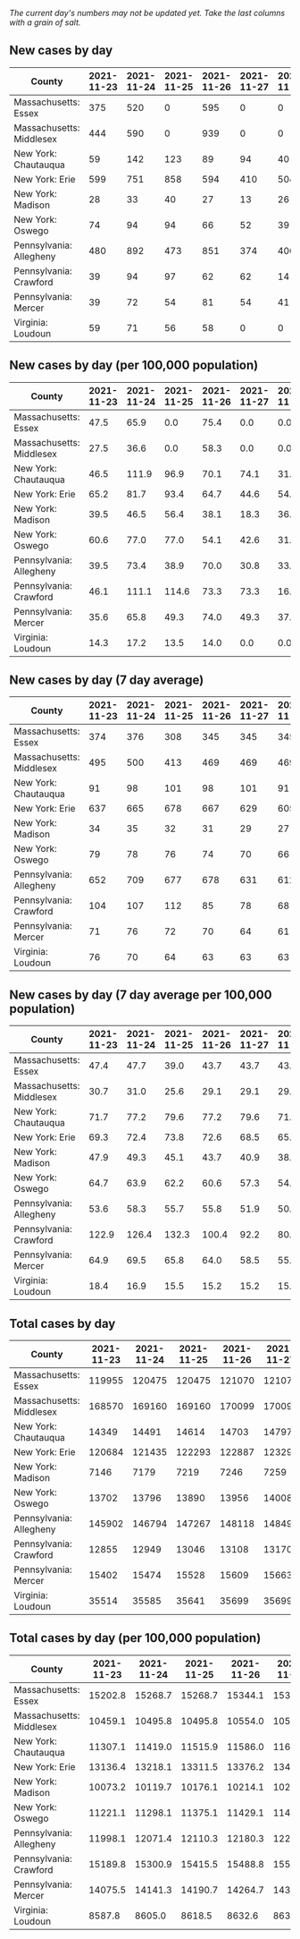 _The current day's numbers may not be updated yet. Take the last columns with a grain of salt._
## New cases by day

| County | 2021-11-23 | 2021-11-24 | 2021-11-25 | 2021-11-26 | 2021-11-27 | 2021-11-28 | 2021-11-29 |
| --- | --- | --- | --- | --- | --- | --- | --- |
| Massachusetts: Essex | 375 | 520 | 0 | 595 | 0 | 0 | 798 |
| Massachusetts: Middlesex | 444 | 590 | 0 | 939 | 0 | 0 | 1027 |
| New York: Chautauqua | 59 | 142 | 123 | 89 | 94 | 40 | 61 |
| New York: Erie | 599 | 751 | 858 | 594 | 410 | 504 | 340 |
| New York: Madison | 28 | 33 | 40 | 27 | 13 | 26 | 36 |
| New York: Oswego | 74 | 94 | 94 | 66 | 52 | 39 | 36 |
| Pennsylvania: Allegheny | 480 | 892 | 473 | 851 | 374 | 406 | 747 |
| Pennsylvania: Crawford | 39 | 94 | 97 | 62 | 62 | 14 | 80 |
| Pennsylvania: Mercer | 39 | 72 | 54 | 81 | 54 | 41 | 55 |
| Virginia: Loudoun | 59 | 71 | 56 | 58 | 0 | 0 | 148 |

## New cases by day (per 100,000 population)

| County | 2021-11-23 | 2021-11-24 | 2021-11-25 | 2021-11-26 | 2021-11-27 | 2021-11-28 | 2021-11-29 |
| --- | --- | --- | --- | --- | --- | --- | --- |
| Massachusetts: Essex | 47.5 | 65.9 | 0.0 | 75.4 | 0.0 | 0.0 | 101.1 |
| Massachusetts: Middlesex | 27.5 | 36.6 | 0.0 | 58.3 | 0.0 | 0.0 | 63.7 |
| New York: Chautauqua | 46.5 | 111.9 | 96.9 | 70.1 | 74.1 | 31.5 | 48.1 |
| New York: Erie | 65.2 | 81.7 | 93.4 | 64.7 | 44.6 | 54.9 | 37.0 |
| New York: Madison | 39.5 | 46.5 | 56.4 | 38.1 | 18.3 | 36.7 | 50.7 |
| New York: Oswego | 60.6 | 77.0 | 77.0 | 54.1 | 42.6 | 31.9 | 29.5 |
| Pennsylvania: Allegheny | 39.5 | 73.4 | 38.9 | 70.0 | 30.8 | 33.4 | 61.4 |
| Pennsylvania: Crawford | 46.1 | 111.1 | 114.6 | 73.3 | 73.3 | 16.5 | 94.5 |
| Pennsylvania: Mercer | 35.6 | 65.8 | 49.3 | 74.0 | 49.3 | 37.5 | 50.3 |
| Virginia: Loudoun | 14.3 | 17.2 | 13.5 | 14.0 | 0.0 | 0.0 | 35.8 |

## New cases by day (7 day average)

| County | 2021-11-23 | 2021-11-24 | 2021-11-25 | 2021-11-26 | 2021-11-27 | 2021-11-28 | 2021-11-29 |
| --- | --- | --- | --- | --- | --- | --- | --- |
| Massachusetts: Essex | 374 | 376 | 308 | 345 | 345 | 345 | 327 |
| Massachusetts: Middlesex | 495 | 500 | 413 | 469 | 469 | 469 | 429 |
| New York: Chautauqua | 91 | 98 | 101 | 98 | 101 | 91 | 87 |
| New York: Erie | 637 | 665 | 678 | 667 | 629 | 605 | 579 |
| New York: Madison | 34 | 35 | 32 | 31 | 29 | 27 | 29 |
| New York: Oswego | 79 | 78 | 76 | 74 | 70 | 66 | 65 |
| Pennsylvania: Allegheny | 652 | 709 | 677 | 678 | 631 | 612 | 603 |
| Pennsylvania: Crawford | 104 | 107 | 112 | 85 | 78 | 68 | 64 |
| Pennsylvania: Mercer | 71 | 76 | 72 | 70 | 64 | 61 | 57 |
| Virginia: Loudoun | 76 | 70 | 64 | 63 | 63 | 63 | 56 |

## New cases by day (7 day average per 100,000 population)

| County | 2021-11-23 | 2021-11-24 | 2021-11-25 | 2021-11-26 | 2021-11-27 | 2021-11-28 | 2021-11-29 |
| --- | --- | --- | --- | --- | --- | --- | --- |
| Massachusetts: Essex | 47.4 | 47.7 | 39.0 | 43.7 | 43.7 | 43.7 | 41.4 |
| Massachusetts: Middlesex | 30.7 | 31.0 | 25.6 | 29.1 | 29.1 | 29.1 | 26.6 |
| New York: Chautauqua | 71.7 | 77.2 | 79.6 | 77.2 | 79.6 | 71.7 | 68.6 |
| New York: Erie | 69.3 | 72.4 | 73.8 | 72.6 | 68.5 | 65.9 | 63.0 |
| New York: Madison | 47.9 | 49.3 | 45.1 | 43.7 | 40.9 | 38.1 | 40.9 |
| New York: Oswego | 64.7 | 63.9 | 62.2 | 60.6 | 57.3 | 54.1 | 53.2 |
| Pennsylvania: Allegheny | 53.6 | 58.3 | 55.7 | 55.8 | 51.9 | 50.3 | 49.6 |
| Pennsylvania: Crawford | 122.9 | 126.4 | 132.3 | 100.4 | 92.2 | 80.4 | 75.6 |
| Pennsylvania: Mercer | 64.9 | 69.5 | 65.8 | 64.0 | 58.5 | 55.7 | 52.1 |
| Virginia: Loudoun | 18.4 | 16.9 | 15.5 | 15.2 | 15.2 | 15.2 | 13.5 |

## Total cases by day

| County | 2021-11-23 | 2021-11-24 | 2021-11-25 | 2021-11-26 | 2021-11-27 | 2021-11-28 | 2021-11-29 |
| --- | --- | --- | --- | --- | --- | --- | --- |
| Massachusetts: Essex | 119955 | 120475 | 120475 | 121070 | 121070 | 121070 | 121868 |
| Massachusetts: Middlesex | 168570 | 169160 | 169160 | 170099 | 170099 | 170099 | 171126 |
| New York: Chautauqua | 14349 | 14491 | 14614 | 14703 | 14797 | 14837 | 14898 |
| New York: Erie | 120684 | 121435 | 122293 | 122887 | 123297 | 123801 | 124141 |
| New York: Madison | 7146 | 7179 | 7219 | 7246 | 7259 | 7285 | 7321 |
| New York: Oswego | 13702 | 13796 | 13890 | 13956 | 14008 | 14047 | 14083 |
| Pennsylvania: Allegheny | 145902 | 146794 | 147267 | 148118 | 148492 | 148898 | 149645 |
| Pennsylvania: Crawford | 12855 | 12949 | 13046 | 13108 | 13170 | 13184 | 13264 |
| Pennsylvania: Mercer | 15402 | 15474 | 15528 | 15609 | 15663 | 15704 | 15759 |
| Virginia: Loudoun | 35514 | 35585 | 35641 | 35699 | 35699 | 35699 | 35847 |

## Total cases by day (per 100,000 population)

| County | 2021-11-23 | 2021-11-24 | 2021-11-25 | 2021-11-26 | 2021-11-27 | 2021-11-28 | 2021-11-29 |
| --- | --- | --- | --- | --- | --- | --- | --- |
| Massachusetts: Essex | 15202.8 | 15268.7 | 15268.7 | 15344.1 | 15344.1 | 15344.1 | 15445.2 |
| Massachusetts: Middlesex | 10459.1 | 10495.8 | 10495.8 | 10554.0 | 10554.0 | 10554.0 | 10617.7 |
| New York: Chautauqua | 11307.1 | 11419.0 | 11515.9 | 11586.0 | 11660.1 | 11691.6 | 11739.7 |
| New York: Erie | 13136.4 | 13218.1 | 13311.5 | 13376.2 | 13420.8 | 13475.6 | 13512.7 |
| New York: Madison | 10073.2 | 10119.7 | 10176.1 | 10214.1 | 10232.4 | 10269.1 | 10319.8 |
| New York: Oswego | 11221.1 | 11298.1 | 11375.1 | 11429.1 | 11471.7 | 11503.7 | 11533.1 |
| Pennsylvania: Allegheny | 11998.1 | 12071.4 | 12110.3 | 12180.3 | 12211.1 | 12244.4 | 12305.9 |
| Pennsylvania: Crawford | 15189.8 | 15300.9 | 15415.5 | 15488.8 | 15562.0 | 15578.6 | 15673.1 |
| Pennsylvania: Mercer | 14075.5 | 14141.3 | 14190.7 | 14264.7 | 14314.0 | 14351.5 | 14401.8 |
| Virginia: Loudoun | 8587.8 | 8605.0 | 8618.5 | 8632.6 | 8632.6 | 8632.6 | 8668.3 |
